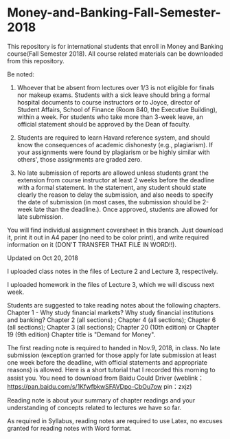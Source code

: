 # Money-and-Banking-Fall-Semester-2018
This repository is for international students that enroll in Money and Banking course(Fall Semester 2018). All course related materials can be downloaded from this repository. 

Be noted: 

1. Whoever that be absent from lectures over 1/3 is not eligible for finals nor makeup exams. Students with a sick leave should bring a formal hospital documents to course instructors or to Joyce, director of Student Affairs, School of Finance (Room 840, the Executive Building), within a week. For students who take more than 3-week leave, an official statement should be approved by the Dean of faculty. 

2. Students are required to learn Havard reference system, and should know the consequences of academic dishonesty (e.g., plagiarism). If your assignments were found by plagiarism or be highly similar with others', those assignments are graded zero. 

3. No late submission of reports are allowed unless students grant the extension from course instructor at least 2 weeks before the deadline with a formal statement. In the statement, any student should state clearly the reason to delay the submission, and also needs to specify the date of submission (in most cases, the submission should be 2-week late than the deadline.). Once approved, students are allowed for late submission. 

You will find individual assignment coversheet in this branch. Just download it, print it out in A4 paper (no need to be color print), and write required information on it (DON'T TRANSFER THAT FILE IN WORD!!). 

Updated on Oct 20, 2018

I uploaded class notes in the files of Lecture 2 and Lecture 3, respectively. 

I uploaded homework in the files of Lecture 3, which we will discuss next week. 

Students are suggested to take reading notes about the following chapters. Chapter 1 - Why study financial markets? Why study financial institutions and banking? Chapter 2 (all sections) ; Chapter 4 (all sections); Chapter 6 (all sections); Chapter 3 (all sections); Chapter 20 (10th edition) or Chapter 19 (9th edition) Chapter title is "Demand for Money". 

The first reading note is required to handed in Nov.9, 2018, in class. No late submission (exception granted for those apply for late submission at least one week before the deadline, with official statements and appropriate reasons) is allowed. Here is a short tutorial that I recorded this morning to assist you. You need to download from Baidu Could Driver (weblink：https://pan.baidu.com/s/1KfwfbkwSFAVDpo-CbOu7ow 
pin：zxjz)

Reading note is about your summary of chapter readings and your understanding of concepts related to lectures we have so far. 

As required in Syllabus, reading notes are required to use Latex, no excuses granted for reading notes with Word format. 
